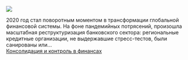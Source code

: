 <!--2025-03-02 06:35:09-->
<div class="yb">
  <div class="rss smaller1 habr"><img src="https://habrastorage.org/getpro/habr/upload_files/a71/bc9/793/a71bc9793d05d7cd9216c910e141ee11.jpg" /><p>2020 год стал поворотным моментом в трансформации глобальной финансовой системы. На фоне пандемийных потрясений, произошла масштабная реструктуризация банковского сектора: региональные кредитные организации, не выдержавшие стресс-тестов, были санированы или... <br><a class="light" href="https://habr.com/ru/news/887134/?utm_source=habrahabr&utm_medium=rss&utm_campaign=887134">Консолидация и контроль в финансах</a></div>
</div>

